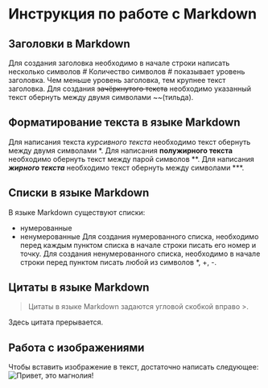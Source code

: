 # Инструкция по работе с Markdown

## Заголовки в Markdown
Для создания заголовка необходимо в начале строки написать несколько символов *#* Количество символов *#* показывает уровень заголовка. Чем меньше уровень заголовка, тем крупнее текст заголовка. Для создания ~~зачёркнутого текста~~ необходимо указанный текст обернуть между двумя символами ~~(тильда).

## Форматирование текста в языке Markdown
Для написания текста *курсивного текста* необходимо текст обернуть между двумя символами \*. Для написания **полужирного текста** необходимо обернуть текст между парой символов \*\*. Для написания ***жирного текста*** необходимо текст обернуть между символами \*\*\*. 

## Списки в языке Markdown 
В языке Markdown существуют списки:
+ нумерованные
+ ненумерованные
Для создания нумерованного списка, необходимо перед каждым пунктом списка в начале строки писать его номер и точку. 
Для создания ненумерованного списка, необходимо в начале строки перед пунктом писать любой из символов *, +, -.

## Цитаты в языке Markdown
>Цитаты в языке Markdown задаются угловой скобкой вправо \>.

Здесь цитата прерывается. 

## Работа с изображениями
Чтобы вставить изображение в текст, достаточно написать следующее: 
![Привет, это магнолия!](Magnolia.jpg)